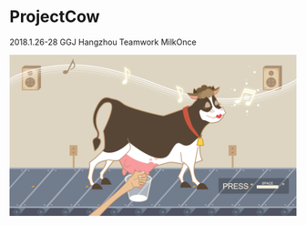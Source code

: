 # ProjectCow

2018.1.26-28 GGJ Hangzhou Teamwork MilkOnce

![游戏截图](https://raw.githubusercontent.com/setsuodu/ProjectCow/master/Assets/Textures/%E6%B8%B8%E6%88%8F%E5%86%85%E7%95%8C%E9%9D%A2/%E6%95%88%E6%9E%9C%E5%9B%BE.png) 
